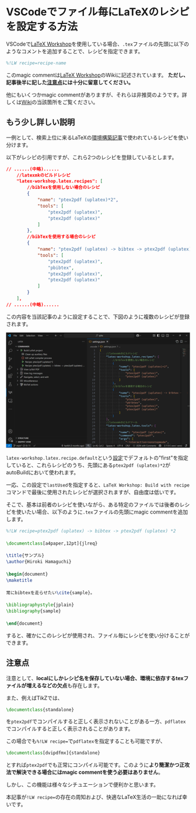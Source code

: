 # VSCodeでファイル毎にLaTeXのレシピを設定する方法

VSCodeで[LaTeX Workshop](https://github.com/James-Yu/LaTeX-Workshop)を使用している場合、`.tex`ファイルの先頭に以下のようなコメントを追加することで、レシピを指定できます。

```tex
%!LW recipe=recipe-name
```

このmagic commentは[LaTeX Workshop](https://github.com/James-Yu/LaTeX-Workshop/wiki/Compile#latex-recipes)のWikiに記述されています。
**ただし、記事後半に記した[注意点](#注意点)には十分に留意してください。**

他にもいくつかmagic commentがありますが、それらは非推奨のようです。詳しくは[Wiki](https://github.com/James-Yu/LaTeX-Workshop/wiki/Compile#latex-recipes)の当該箇所をご覧ください。

## もう少し詳しい説明

一例として、検索上位に来るLaTeXの[環境構築記事](https://zenn.dev/hash_yuki/articles/31855fbdb5fdf7
)で使われているレシピを使い分けます。

以下がレシピの引用ですが、これら2つのレシピを登録しているとします。

```json
// ......(中略)......
    //latexmkのビルドレシピ
    "latex-workshop.latex.recipes": [
        //bibTexを使用しない場合のレシピ
        {
            "name": "ptex2pdf (uplatex)*2",
            "tools": [
                "ptex2pdf (uplatex)",
                "ptex2pdf (uplatex)"
            ]
        },
        //bibTexを使用する場合のレシピ
        {
            "name": "ptex2pdf (uplatex) -> bibtex -> ptex2pdf (uplatex) *2",
            "tools": [
                "ptex2pdf (uplatex)",
                "pbibtex",
                "ptex2pdf (uplatex)",
                "ptex2pdf (uplatex)"
            ]
        }
    ],
// ......(中略)......
```

この内容を当該記事のように設定することで、下図のように複数のレシピが登録されます。

![recipes](recipes.png)

`latex-workshop.latex.recipe.default`という[設定](https://github.com/James-Yu/LaTeX-Workshop/wiki/Compile#latex-workshoplatexrecipedefault)でデフォルトの"first"を指定していると、これらレシピのうち、先頭にある`ptex2pdf (uplatex)*2`がautoBuildにおいて使われます。

一応、この設定で`lastUsed`を指定すると、`LaTeX Workshop: Build with recipe`コマンドで最後に使用されたレシピが選択されますが、自由度は低いです。

そこで、基本は前者のレシピを使いながら、ある特定のファイルでは後者のレシピを使いたい場合、以下のように`.tex`ファイルの先頭にmagic commentを追加します。

```tex
%!LW recipe=ptex2pdf (uplatex) -> bibtex -> ptex2pdf (uplatex) *2

\documentclass[a4paper,12pt]{jlreq}

\title{サンプル}
\author{Hiroki Hamaguchi}

\begin{document}
\maketitle

常にbibtexを走らせたい\cite{sample}。

\bibliographystyle{jplain}
\bibliography{sample}

\end{document}
```

すると、確かにこのレシピが使用され、ファイル毎にレシピを使い分けることができます。

## 注意点

注意として、**localにしかレシピ名を保存していない場合、環境に依存するtexファイルが増えるなどの欠点**も存在します。

また、例えばTikZでは、

```tex
\documentclass{standalone}
```

を`ptex2pdf`でコンパイルすると正しく表示されないことがある一方、`pdflatex`でコンパイルすると正しく表示されることがあります。

この場合でも`%!LW recipe=`で`pdflatex`を指定することも可能ですが、

```tex
\documentclass[dvipdfmx]{standalone}
```

とすれば`ptex2pdf`でも正常にコンパイル可能です。このように**より簡潔かつ正攻法で解決できる場合にはmagic commentを使う必要はありません**。

しかし、この機能は様々なシチュエーションで便利かと思います。

本記事が`!LW recipe=`の存在の周知および、快適なLaTeX生活の一助になれば幸いです。
